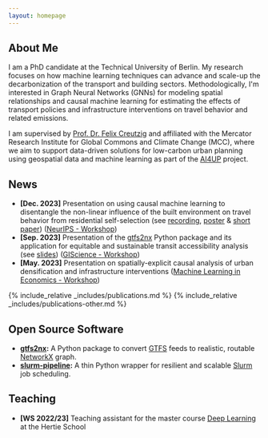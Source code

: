 ```yaml
---
layout: homepage
---
```


## About Me

I am a PhD candidate at the Technical University of Berlin. My research focuses on how machine learning techniques can advance and scale-up the decarbonization of the transport and building sectors. Methodologically, I'm interested in Graph Neural Networks (GNNs) for modeling spatial relationships and causal machine learning for estimating the effects of transport policies and infrastructure interventions on travel behavior and related emissions.

I am supervised by [Prof. Dr. Felix Creutzig](https://www.mcc-berlin.net/en/about/team/creutzig-felix.html) and affiliated with the Mercator Research Institute for Global Commons and Climate Change (MCC), where we aim to support data-driven solutions for low-carbon urban planning using geospatial data and machine learning as part of the [AI4UP](https://www.mcc-berlin.net/forschung/arbeitsgruppen/landnutzung-infrastruktur-und-transport/ai4up.html) project.

<!-- ## Research Interests

- **Computer Vision:** image recognition, image generation, video captioning
- **Machine Learning:** meta-learning, incremental learning, transfer learning -->


## News
- **[Dec. 2023]** Presentation on using causal machine learning to disentangle the non-linear influence of the built environment on travel behavior from residential self-selection (see [recording](https://www.climatechange.ai/papers/neurips2023/57), [poster](https://s3.us-east-1.amazonaws.com/climate-change-ai/papers/neurips2023/57/poster.jpg) & [short paper](https://arxiv.org/abs/2312.06616)) ([NeurIPS - Workshop](https://climatechange.ai/events/neurips2023))
- **[Sep. 2023]** Presentation of the [gtfs2nx](https://github.com/ai4up/gtfs2nx) Python package and its application for equitable and sustainable transit accessibility analysis (see [slides](https://otesama2023.readthedocs.io/en/latest/presentations/short_talks.html)) ([GIScience - Workshop](https://otesama2023.readthedocs.io/en/latest/))
- **[May. 2023]** Presentation on spatially-explicit causal analysis of urban densification and infrastructure interventions ([Machine Learning in Economics - Workshop](https://smaxand.github.io/CfP_MLEconomics2.pdf))


{% include_relative _includes/publications.md %}
{% include_relative _includes/publications-other.md %}


## Open Source Software

- **[gtfs2nx](https://github.com/ai4up/gtfs2nx):** A Python package to convert [GTFS](https://developers.google.com/transit/gtfs/) feeds to realistic, routable [NetworkX](https://github.com/networkx/networkx) graph.
- **[slurm-pipeline](https://github.com/ai4up/slurm-pipeline):** A thin Python wrapper for resilient and scalable [Slurm](https://slurm.schedmd.com/documentation.html) job scheduling.


## Teaching
- **[WS 2022/23]** Teaching assistant for the master course [Deep Learning](https://www.hertie-school.org/en/study/course-catalogue/course/course/deep-learning) at the Hertie School

<!-- {% include_relative _includes/services.md %} -->
